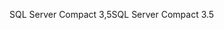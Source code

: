 <span data-ttu-id="68219-101">SQL Server Compact 3,5</span><span class="sxs-lookup"><span data-stu-id="68219-101">SQL Server Compact 3.5</span></span>
